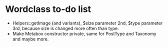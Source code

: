 # Wordclass to-do list

* Helpers::getImage (and variants), $size parameter 2nd, $type parameter 3rd, because size is changed more often than type.
* Make Metabox constructor private, same for PostType and Taxonomy and maybe more.
